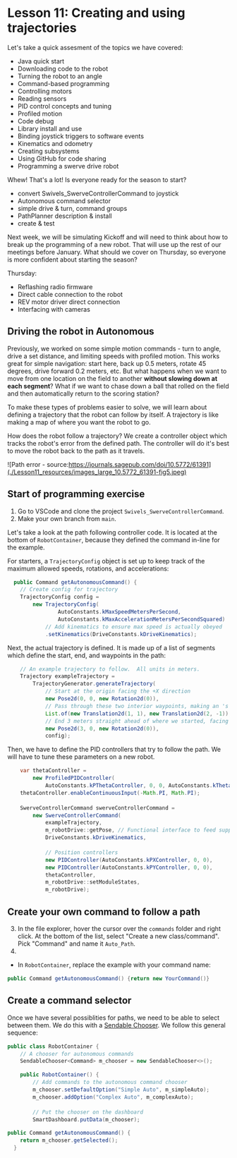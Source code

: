 # Lesson 11: Creating and using trajectories

Let's take a quick assesment of the topics we have covered:
* Java quick start
* Downloading code to the robot
* Turning the robot to an angle
* Command-based programming
* Controlling motors
* Reading sensors
* PID control concepts and tuning
* Profiled motion
* Code debug
* Library install and use
* Binding joystick triggers to software events
* Kinematics and odometry
* Creating subsystems
* Using GitHub for code sharing
* Programming a swerve drive robot

Whew! That's a lot!  Is everyone ready for the season to start?

* convert Swivels_SwerveControllerCommand to joystick
* Autonomous command selector
* simple drive & turn, command groups
* PathPlanner description & install
* create & test

Next week, we will be simulating Kickoff and will need to think about how to break up the programming of a new robot.  That will use up the rest of our meetings before January.  What should we cover on Thursday, so everyone is more confident about starting the season?

Thursday:
* Reflashing radio firmware
* Direct cable connection to the robot
* REV motor driver direct connection
* Interfacing with cameras


## Driving the robot in Autonomous
Previously, we worked on some simple motion commands - turn to angle, drive a set distance, and limiting speeds with profiled motion.  This works great for simple navigation: start here, back up 0.5 meters, rotate 45 degrees, drive forward 0.2 meters, etc.  But what happens when we want to move from one location on the field to another **without slowing down at each segment**?  What if we want to chase down a ball that rolled on the field and then automatically return to the scoring station?

To make these types of problems easier to solve, we will learn about defining a trajectory that the robot can follow by itself.  A trajectory is like making a map of where you want the robot to go.

How does the robot follow a trajectory?  We create a controller object which tracks the robot's error from the defined path.  The controller will do it's best to move the robot back to the path as it travels.

![Path error - source:https://journals.sagepub.com/doi/10.5772/61391](./Lesson11_resources/images_large_10.5772_61391-fig5.jpeg)

## Start of programming exercise
1. Go to VSCode and clone the project `Swivels_SwerveControllerCommand`.
2. Make your own branch from `main`.

Let's take a look at the path following controller code.  It is located at the bottom of `RobotContainer`, because they defined the command in-line for the example.

For starters, a `TrajectoryConfig` object is set up to keep track of the maximum allowed speeds, rotations, and accelerations:

```java
  public Command getAutonomousCommand() {
    // Create config for trajectory
    TrajectoryConfig config =
        new TrajectoryConfig(
                AutoConstants.kMaxSpeedMetersPerSecond,
                AutoConstants.kMaxAccelerationMetersPerSecondSquared)
            // Add kinematics to ensure max speed is actually obeyed
            .setKinematics(DriveConstants.kDriveKinematics);
```

Next, the actual trajectory is defined.  It is made up of a list of segments which define the start, end, and waypoints in the path:

```java
    // An example trajectory to follow.  All units in meters.
    Trajectory exampleTrajectory =
        TrajectoryGenerator.generateTrajectory(
            // Start at the origin facing the +X direction
            new Pose2d(0, 0, new Rotation2d(0)),
            // Pass through these two interior waypoints, making an 's' curve path
            List.of(new Translation2d(1, 1), new Translation2d(2, -1)),
            // End 3 meters straight ahead of where we started, facing forward
            new Pose2d(3, 0, new Rotation2d(0)),
            config);
```

Then, we have to define the PID controllers that try to follow the path.  We will have to tune these parameters on a new robot.

```java
    var thetaController =
        new ProfiledPIDController(
            AutoConstants.kPThetaController, 0, 0, AutoConstants.kThetaControllerConstraints);
    thetaController.enableContinuousInput(-Math.PI, Math.PI);

    SwerveControllerCommand swerveControllerCommand =
        new SwerveControllerCommand(
            exampleTrajectory,
            m_robotDrive::getPose, // Functional interface to feed supplier
            DriveConstants.kDriveKinematics,

            // Position controllers
            new PIDController(AutoConstants.kPXController, 0, 0),
            new PIDController(AutoConstants.kPYController, 0, 0),
            thetaController,
            m_robotDrive::setModuleStates,
            m_robotDrive);
```

## Create your own command to follow a path
3. In the file explorer, hover the cursor over the `commands` folder and right click.  At the bottom of the list, select "Create a new class/command".  Pick "Command" and name it `Auto_Path`.
4. 
* In `RobotContainer`, replace the example with your command name:
```java
public Command getAutonomousCommand() {return new YourCommand()}
```

## Create a command selector
Once we have several possiblities for paths, we need to be able to select between them.  We do this with a [Sendable Chooser](https://docs.wpilib.org/en/stable/docs/software/dashboards/smartdashboard/choosing-an-autonomous-program-from-smartdashboard.html#creating-the-sendablechooser-object). We follow this general sequence:

```java
public class RobotContainer {
    // A chooser for autonomous commands
    SendableChooser<Command> m_chooser = new SendableChooser<>();
```

```java
    public RobotContainer() {
        // Add commands to the autonomous command chooser
        m_chooser.setDefaultOption("Simple Auto", m_simpleAuto);
        m_chooser.addOption("Complex Auto", m_complexAuto);

        // Put the chooser on the dashboard
        SmartDashboard.putData(m_chooser);
```

``` java
public Command getAutonomousCommand() {
    return m_chooser.getSelected();
  }

```
